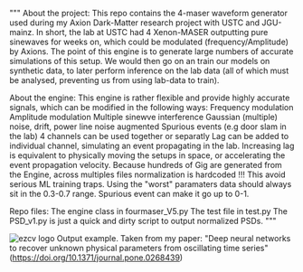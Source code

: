 """
About the project: 
This repo contains the 4-maser waveform generator used during my Axion Dark-Matter research project with USTC and JGU-mainz.
In short, the lab at USTC had 4 Xenon-MASER outputting pure sinewaves for weeks on, which could be modulated (frequency/Amplitude) by Axions.
The point of this engine is to generate large numbers of accurate simulations of this setup.
We would then go on an train our models on synthetic data, to later perform inference on the lab data (all of which must be analysed, preventing us from using lab-data to train).

About the engine: 
This engine is rather flexible and provide highly accurate signals, which can be modified in the following ways:
Frequency modulation
Amplitude modulation
Multiple sinewve interference
Gaussian (multiple) noise, drift, power line noise augmented
Spurious events (e.g door slam in the lab)
4 channels can be used together or separatly
Lag can be added to individual channel, simulating an event propagating in the lab. Increasing lag is equivalent to physically moving the setups in space, or accelerating the event propagation velocity.
Because hundreds of Gig are generated from the Engine, across multiples files normalization is hardcoded !!! This avoid serious ML training traps. Using the "worst" paramaters data should always sit in the 0.3-0.7 range. Spurious event can make it go up to 0-1.

Repo files:
The engine class in fourmaser_V5.py
The test file in test.py
The PSD_v1.py is just a quick and dirty script to output normalized PSDs.
"""

![ezcv logo](https://journals.plos.org/plosone/article/figure/image?size=large&id=10.1371/journal.pone.0268439.g001)
Output example. Taken from my paper: "Deep neural networks to recover unknown physical parameters from oscillating time series" (https://doi.org/10.1371/journal.pone.0268439)